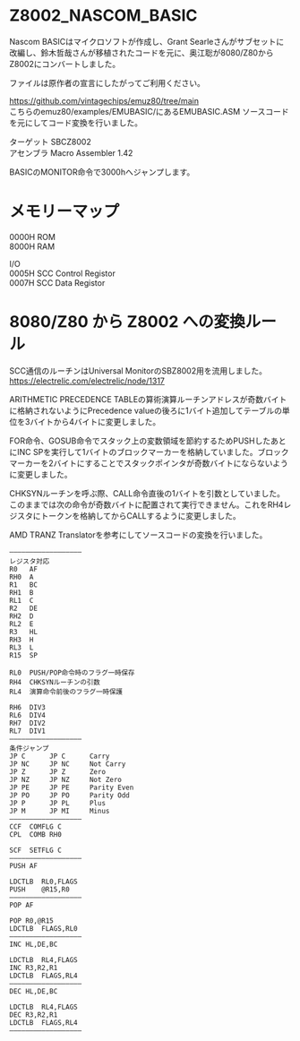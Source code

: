 # Z8002_NASCOM_BASIC

Nascom BASICはマイクロソフトが作成し、Grant Searleさんがサブセットに改編し、鈴木哲哉さんが移植されたコードを元に、奥江聡が8080/Z80からZ8002にコンバートしました。  

ファイルは原作者の宣言にしたがってご利用ください。  

https://github.com/vintagechips/emuz80/tree/main  
こちらのemuz80/examples/EMUBASIC/にあるEMUBASIC.ASM ソースコードを元にしてコード変換を行いました。

ターゲット SBCZ8002  
アセンブラ Macro Assembler 1.42  

BASICのMONITOR命令で3000hへジャンプします。

# メモリーマップ
0000H ROM  
8000H RAM  

I/O  
0005H SCC Control Registor  
0007H SCC Data Registor  

# 8080/Z80 から Z8002 への変換ルール

SCC通信のルーチンはUniversal MonitorのSBZ8002用を流用しました。  
https://electrelic.com/electrelic/node/1317  

ARITHMETIC PRECEDENCE TABLEの算術演算ルーチンアドレスが奇数バイトに格納されないようにPrecedence valueの後ろに1バイト追加してテーブルの単位を3バイトから4バイトに変更しました。  

FOR命令、GOSUB命令でスタック上の変数領域を節約するためPUSHしたあとにINC SPを実行して1バイトのブロックマーカーを格納していました。ブロックマーカーを2バイトにすることでスタックポインタが奇数バイトにならないように変更しました。    

CHKSYNルーチンを呼ぶ際、CALL命令直後の1バイトを引数としていました。このままでは次の命令が奇数バイトに配置されて実行できません。これをRH4レジスタにトークンを格納してからCALLするように変更しました。  

AMD TRANZ Translatorを参考にしてソースコードの変換を行いました。  
```
——————————————————
レジスタ対応
R0   AF
RH0  A
R1   BC
RH1  B
RL1  C
R2   DE
RH2  D
RL2  E
R3   HL
RH3  H
RL3  L
R15  SP

RL0  PUSH/POP命令時のフラグ一時保存
RH4  CHKSYNルーチンの引数
RL4  演算命令前後のフラグ一時保護

RH6  DIV3
RL6  DIV4
RH7  DIV2
RL7  DIV1
——————————————————
条件ジャンプ
JP C	  JP C		Carry
JP NC	  JP NC		Not Carry
JP Z	  JP Z		Zero
JP NZ	  JP NZ		Not Zero
JP PE	  JP PE		Parity Even
JP PO	  JP PO		Parity Odd
JP P	  JP PL		Plus
JP M	  JP MI		Minus
——————————————————
CCF  COMFLG C
CPL  COMB RH0

SCF  SETFLG C
——————————————————
PUSH AF

LDCTLB	RL0,FLAGS
PUSH	@R15,R0	
——————————————————
POP AF

POP	R0,@R15
LDCTLB	FLAGS,RL0
——————————————————
INC HL,DE,BC

LDCTLB	RL4,FLAGS
INC R3,R2,R1
LDCTLB	FLAGS,RL4
——————————————————
DEC HL,DE,BC

LDCTLB	RL4,FLAGS
DEC R3,R2,R1
LDCTLB	FLAGS,RL4
——————————————————


```
